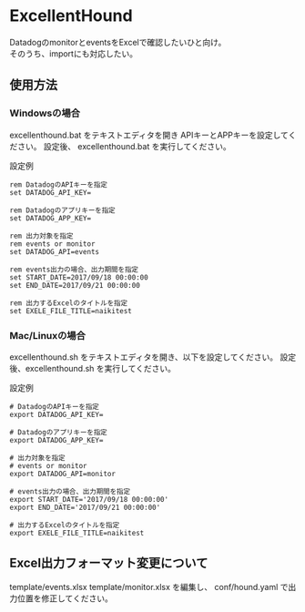 # ExcellentHound
DatadogのmonitorとeventsをExcelで確認したいひと向け。  
そのうち、importにも対応したい。

## 使用方法

### Windowsの場合
excellenthound.bat をテキストエディタを開き
APIキーとAPPキーを設定してください。
設定後、 excellenthound.bat を実行してください。

設定例
```
rem DatadogのAPIキーを指定
set DATADOG_API_KEY=

rem Datadogのアプリキーを指定
set DATADOG_APP_KEY=

rem 出力対象を指定
rem events or monitor
set DATADOG_API=events

rem events出力の場合、出力期間を指定
set START_DATE=2017/09/18 00:00:00
set END_DATE=2017/09/21 00:00:00

rem 出力するExcelのタイトルを指定
set EXELE_FILE_TITLE=naikitest
```

### Mac/Linuxの場合
excellenthound.sh をテキストエディタを開き、以下を設定してください。
設定後、excellenthound.sh を実行してください。

設定例
```
# DatadogのAPIキーを指定
export DATADOG_API_KEY=

# Datadogのアプリキーを指定
export DATADOG_APP_KEY=

# 出力対象を指定
# events or monitor
export DATADOG_API=monitor

# events出力の場合、出力期間を指定
export START_DATE='2017/09/18 00:00:00'
export END_DATE='2017/09/21 00:00:00'

# 出力するExcelのタイトルを指定
export EXELE_FILE_TITLE=naikitest
```

## Excel出力フォーマット変更について
template/events.xlsx template/monitor.xlsx を編集し、
conf/hound.yaml で出力位置を修正してください。
